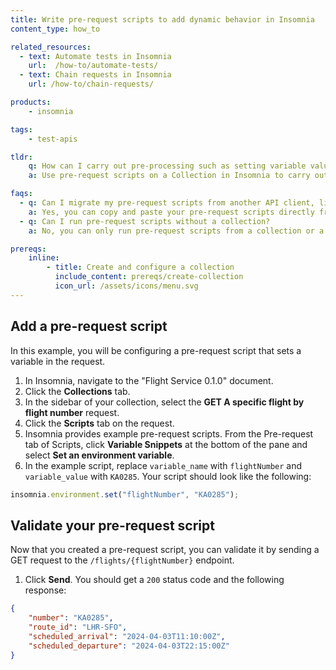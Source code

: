```yaml
---
title: Write pre-request scripts to add dynamic behavior in Insomnia
content_type: how_to

related_resources:
  - text: Automate tests in Insomnia
    url:  /how-to/automate-tests/
  - text: Chain requests in Insomnia
    url: /how-to/chain-requests/

products:
    - insomnia

tags:
    - test-apis

tldr:
    q: How can I carry out pre-processing such as setting variable values, parameters, headers, and body data for requests in Insomnia?
    a: Use pre-request scripts on a Collection in Insomnia to carry out pre-processing such as setting variable values, parameters, headers, and body data for requests.

faqs:
  - q: Can I migrate my pre-request scripts from another API client, like Postman, to Insomnia?
    a: Yes, you can copy and paste your pre-request scripts directly from Postman into an Insomnia pre-request script.
  - q: Can I run pre-request scripts without a collection?
    a: No, you can only run pre-request scripts from a collection or a collection that was generated from a document.

prereqs:
    inline:
        - title: Create and configure a collection
          include_content: prereqs/create-collection
          icon_url: /assets/icons/menu.svg
---
```


## Add a pre-request script

In this example, you will be configuring a pre-request script that sets a variable in the request.

1. In Insomnia, navigate to the "Flight Service 0.1.0" document.
1. Click the **Collections** tab.
1. In the sidebar of your collection, select the **GET A specific flight by flight number** request.
1. Click the **Scripts** tab on the request.
1. Insomnia provides example pre-request scripts. From the Pre-request tab of Scripts, click **Variable Snippets** at the bottom of the pane and select **Set an environment variable**.
1. In the example script, replace `variable_name` with `flightNumber` and `variable_value` with `KA0285`. Your script should look like the following:
```javascript
insomnia.environment.set("flightNumber", "KA0285");
```

## Validate your pre-request script

Now that you created a pre-request script, you can validate it by sending a GET request to the `/flights/{flightNumber}` endpoint.

1. Click **Send**. You should get a `200` status code and the following response:
```json
{
	"number": "KA0285",
	"route_id": "LHR-SFO",
	"scheduled_arrival": "2024-04-03T11:10:00Z",
	"scheduled_departure": "2024-04-03T22:15:00Z"
}
```
